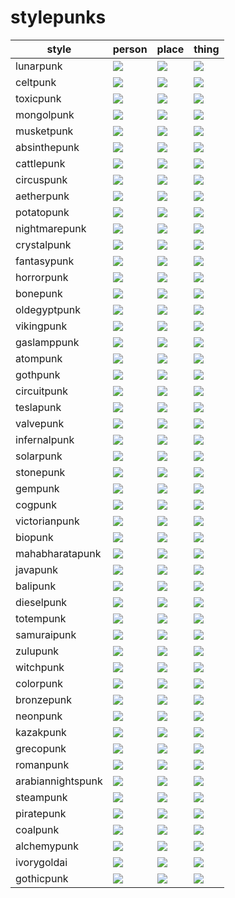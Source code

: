 # stylepunks

| style | person | place | thing |
| --- | --- | --- | --- |
| lunarpunk | ![](/images/lunarpunk_person.webp?raw=true) | ![](/images/lunarpunk_place.webp?raw=true) | ![](/images/lunarpunk_thing.webp?raw=true) |
| celtpunk | ![](/images/celtpunk_person.webp?raw=true) | ![](/images/celtpunk_place.webp?raw=true) | ![](/images/celtpunk_thing.webp?raw=true) |
| toxicpunk | ![](/images/toxicpunk_person.webp?raw=true) | ![](/images/toxicpunk_place.webp?raw=true) | ![](/images/toxicpunk_thing.webp?raw=true) |
| mongolpunk | ![](/images/mongolpunk_person.webp?raw=true) | ![](/images/mongolpunk_place.webp?raw=true) | ![](/images/mongolpunk_thing.webp?raw=true) |
| musketpunk | ![](/images/musketpunk_person.webp?raw=true) | ![](/images/musketpunk_place.webp?raw=true) | ![](/images/musketpunk_thing.webp?raw=true) |
| absinthepunk | ![](/images/absinthepunk_person.webp?raw=true) | ![](/images/absinthepunk_place.webp?raw=true) | ![](/images/absinthepunk_thing.webp?raw=true) |
| cattlepunk | ![](/images/cattlepunk_person.webp?raw=true) | ![](/images/cattlepunk_place.webp?raw=true) | ![](/images/cattlepunk_thing.webp?raw=true) |
| circuspunk | ![](/images/circuspunk_person.webp?raw=true) | ![](/images/circuspunk_place.webp?raw=true) | ![](/images/circuspunk_thing.webp?raw=true) |
| aetherpunk | ![](/images/aetherpunk_person.webp?raw=true) | ![](/images/aetherpunk_place.webp?raw=true) | ![](/images/aetherpunk_thing.webp?raw=true) |
| potatopunk | ![](/images/potatopunk_person.webp?raw=true) | ![](/images/potatopunk_place.webp?raw=true) | ![](/images/potatopunk_thing.webp?raw=true) |
| nightmarepunk | ![](/images/nightmarepunk_person.webp?raw=true) | ![](/images/nightmarepunk_place.webp?raw=true) | ![](/images/nightmarepunk_thing.webp?raw=true) |
| crystalpunk | ![](/images/crystalpunk_person.webp?raw=true) | ![](/images/crystalpunk_place.webp?raw=true) | ![](/images/crystalpunk_thing.webp?raw=true) |
| fantasypunk | ![](/images/fantasypunk_person.webp?raw=true) | ![](/images/fantasypunk_place.webp?raw=true) | ![](/images/fantasypunk_thing.webp?raw=true) |
| horrorpunk | ![](/images/horrorpunk_person.webp?raw=true) | ![](/images/horrorpunk_place.webp?raw=true) | ![](/images/horrorpunk_thing.webp?raw=true) |
| bonepunk | ![](/images/bonepunk_person.webp?raw=true) | ![](/images/bonepunk_place.webp?raw=true) | ![](/images/bonepunk_thing.webp?raw=true) |
| oldegyptpunk | ![](/images/oldegyptpunk_person.webp?raw=true) | ![](/images/oldegyptpunk_place.webp?raw=true) | ![](/images/oldegyptpunk_thing.webp?raw=true) |
| vikingpunk | ![](/images/vikingpunk_person.webp?raw=true) | ![](/images/vikingpunk_place.webp?raw=true) | ![](/images/vikingpunk_thing.webp?raw=true) |
| gaslamppunk | ![](/images/gaslamppunk_person.webp?raw=true) | ![](/images/gaslamppunk_place.webp?raw=true) | ![](/images/gaslamppunk_thing.webp?raw=true) |
| atompunk | ![](/images/atompunk_person.webp?raw=true) | ![](/images/atompunk_place.webp?raw=true) | ![](/images/atompunk_thing.webp?raw=true) |
| gothpunk | ![](/images/gothpunk_person.webp?raw=true) | ![](/images/gothpunk_place.webp?raw=true) | ![](/images/gothpunk_thing.webp?raw=true) |
| circuitpunk | ![](/images/circuitpunk_person.webp?raw=true) | ![](/images/circuitpunk_place.webp?raw=true) | ![](/images/circuitpunk_thing.webp?raw=true) |
| teslapunk | ![](/images/teslapunk_person.webp?raw=true) | ![](/images/teslapunk_place.webp?raw=true) | ![](/images/teslapunk_thing.webp?raw=true) |
| valvepunk | ![](/images/valvepunk_person.webp?raw=true) | ![](/images/valvepunk_place.webp?raw=true) | ![](/images/valvepunk_thing.webp?raw=true) |
| infernalpunk | ![](/images/infernalpunk_person.webp?raw=true) | ![](/images/infernalpunk_place.webp?raw=true) | ![](/images/infernalpunk_thing.webp?raw=true) |
| solarpunk | ![](/images/solarpunk_person.webp?raw=true) | ![](/images/solarpunk_place.webp?raw=true) | ![](/images/solarpunk_thing.webp?raw=true) |
| stonepunk | ![](/images/stonepunk_person.webp?raw=true) | ![](/images/stonepunk_place.webp?raw=true) | ![](/images/stonepunk_thing.webp?raw=true) |
| gempunk | ![](/images/gempunk_person.webp?raw=true) | ![](/images/gempunk_place.webp?raw=true) | ![](/images/gempunk_thing.webp?raw=true) |
| cogpunk | ![](/images/cogpunk_person.webp?raw=true) | ![](/images/cogpunk_place.webp?raw=true) | ![](/images/cogpunk_thing.webp?raw=true) |
| victorianpunk | ![](/images/victorianpunk_person.webp?raw=true) | ![](/images/victorianpunk_place.webp?raw=true) | ![](/images/victorianpunk_thing.webp?raw=true) |
| biopunk | ![](/images/biopunk_person.webp?raw=true) | ![](/images/biopunk_place.webp?raw=true) | ![](/images/biopunk_thing.webp?raw=true) |
| mahabharatapunk | ![](/images/mahabharatapunk_person.webp?raw=true) | ![](/images/mahabharatapunk_place.webp?raw=true) | ![](/images/mahabharatapunk_thing.webp?raw=true) |
| javapunk | ![](/images/javapunk_person.webp?raw=true) | ![](/images/javapunk_place.webp?raw=true) | ![](/images/javapunk_thing.webp?raw=true) |
| balipunk | ![](/images/balipunk_person.webp?raw=true) | ![](/images/balipunk_place.webp?raw=true) | ![](/images/balipunk_thing.webp?raw=true) |
| dieselpunk | ![](/images/dieselpunk_person.webp?raw=true) | ![](/images/dieselpunk_place.webp?raw=true) | ![](/images/dieselpunk_thing.webp?raw=true) |
| totempunk | ![](/images/totempunk_person.webp?raw=true) | ![](/images/totempunk_place.webp?raw=true) | ![](/images/totempunk_thing.webp?raw=true) |
| samuraipunk | ![](/images/samuraipunk_person.webp?raw=true) | ![](/images/samuraipunk_place.webp?raw=true) | ![](/images/samuraipunk_thing.webp?raw=true) |
| zulupunk | ![](/images/zulupunk_person.webp?raw=true) | ![](/images/zulupunk_place.webp?raw=true) | ![](/images/zulupunk_thing.webp?raw=true) |
| witchpunk | ![](/images/witchpunk_person.webp?raw=true) | ![](/images/witchpunk_place.webp?raw=true) | ![](/images/witchpunk_thing.webp?raw=true) |
| colorpunk | ![](/images/colorpunk_person.webp?raw=true) | ![](/images/colorpunk_place.webp?raw=true) | ![](/images/colorpunk_thing.webp?raw=true) |
| bronzepunk | ![](/images/bronzepunk_person.webp?raw=true) | ![](/images/bronzepunk_place.webp?raw=true) | ![](/images/bronzepunk_thing.webp?raw=true) |
| neonpunk | ![](/images/neonpunk_person.webp?raw=true) | ![](/images/neonpunk_place.webp?raw=true) | ![](/images/neonpunk_thing.webp?raw=true) |
| kazakpunk | ![](/images/kazakpunk_person.webp?raw=true) | ![](/images/kazakpunk_place.webp?raw=true) | ![](/images/kazakpunk_thing.webp?raw=true) |
| grecopunk | ![](/images/grecopunk_person.webp?raw=true) | ![](/images/grecopunk_place.webp?raw=true) | ![](/images/grecopunk_thing.webp?raw=true) |
| romanpunk | ![](/images/romanpunk_person.webp?raw=true) | ![](/images/romanpunk_place.webp?raw=true) | ![](/images/romanpunk_thing.webp?raw=true) |
| arabiannightspunk | ![](/images/arabiannightspunk_person.webp?raw=true) | ![](/images/arabiannightspunk_place.webp?raw=true) | ![](/images/arabiannightspunk_thing.webp?raw=true) |
| steampunk | ![](/images/steampunk_person.webp?raw=true) | ![](/images/steampunk_place.webp?raw=true) | ![](/images/steampunk_thing.webp?raw=true) |
| piratepunk | ![](/images/piratepunk_person.webp?raw=true) | ![](/images/piratepunk_place.webp?raw=true) | ![](/images/piratepunk_thing.webp?raw=true) |
| coalpunk | ![](/images/coalpunk_person.webp?raw=true) | ![](/images/coalpunk_place.webp?raw=true) | ![](/images/coalpunk_thing.webp?raw=true) |
| alchemypunk | ![](/images/alchemypunk_person.webp?raw=true) | ![](/images/alchemypunk_place.webp?raw=true) | ![](/images/alchemypunk_thing.webp?raw=true) |
| ivorygoldai | ![](/images/ivorygoldai_person.webp?raw=true) | ![](/images/ivorygoldai_place.webp?raw=true) | ![](/images/ivorygoldai_thing.webp?raw=true) |
| gothicpunk | ![](/images/gothicpunk_person.webp?raw=true) | ![](/images/gothicpunk_place.webp?raw=true) | ![](/images/gothicpunk_thing.webp?raw=true) |